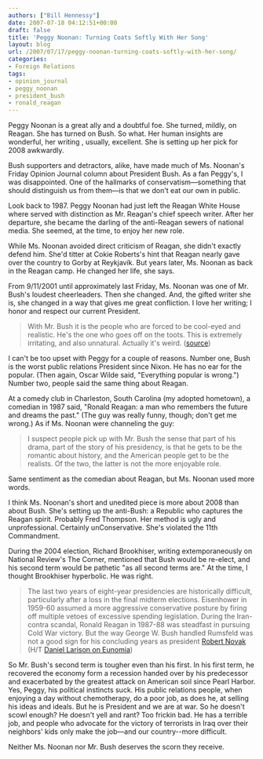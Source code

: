 ```yaml
---
authors: ["Bill Hennessy"]
date: 2007-07-18 04:12:51+00:00
draft: false
title: 'Peggy Noonan: Turning Coats Softly With Her Song'
layout: blog
url: /2007/07/17/peggy-noonan-turning-coats-softly-with-her-song/
categories:
- Foreign Relations
tags:
- opinion_journal
- peggy_noonan
- president_bush
- ronald_reagan
---
```


Peggy Noonan is a great ally and a doubtful foe.  She turned, mildly, on Reagan.  She has turned on Bush.  So what.  Her human insights are wonderful, her writing , usually, excellent.  She is setting up her pick for 2008 awkwardly.


Bush supporters and detractors, alike, have made much of Ms. Noonan's Friday Opinion Journal column about President Bush.  As a fan Peggy's, I was disappointed.  One of the hallmarks of conservatism—something that should distinguish us from them—is that we don't eat our own in public.


Look back to 1987.  Peggy Noonan had just left the Reagan White House where served with distinction as Mr. Reagan's chief speech writer.  After her departure, she became the darling of the anti-Reagan sewers of national media.  She seemed, at the time, to enjoy her new role.


While Ms. Noonan avoided direct criticism of Reagan, she didn't exactly defend him.  She'd titter at Cokie Roberts's hint that Reagan nearly gave over the country to Gorby at Reykjavík.  But years later, Ms. Noonan as back in the Reagan camp.  He changed her life, she says.


From 9/11/2001 until approximately last Friday, Ms. Noonan was one of Mr. Bush's loudest cheerleaders.  Then she changed.  And, the gifted writer she is, she changed in a way that gives me great confliction.  I love her writing; I honor and respect our current President.


> With Mr. Bush it is the people who are forced to be cool-eyed and realistic. He's the one who goes off on the toots. This is extremely irritating, and also unnatural. Actually it's weird. ([source](https://www.opinionjournal.com/columnists/pnoonan/))


	

I can't be too upset with Peggy for a couple of reasons.  Number one, Bush is the worst public relations President since Nixon.  He has no ear for the popular.  (Then again, Oscar Wilde said, "Everything popular is wrong.")  Number two, people said the same thing about Reagan.


At a comedy club in Charleston, South Carolina (my adopted hometown), a comedian in 1987 said, "Ronald Reagan:  a man who remembers the future and dreams the past."  (The guy was really funny, though; don't get me wrong.)   As if Ms. Noonan were channeling the guy:


> I suspect people pick up with Mr. Bush the sense that part of his drama, part of the story of his presidency, is that he gets to be the romantic about history, and the American people get to be the realists. Of the two, the latter is not the more enjoyable role.


Same sentiment as the comedian about Reagan, but Ms. Noonan used more words.



 

I think Ms. Noonan's short and unedited piece is more about 2008 than about Bush.  She's setting up the anti-Bush: a Republic who captures the Reagan spirit.  Probably Fred Thompson.  Her method is ugly and unprofessional.  Certainly unConservative.  She's violated the 11th Commandment.


During the 2004 election, Richard Brookhiser, writing extemporaneously on National Review's The Corner, mentioned that Bush would be re-elect, and his second term would be pathetic "as all second terms are."  At the time, I thought Brookhiser hyperbolic.  He was right.


> The last two years of eight-year presidencies are historically difficult, particularly after a loss in the final midterm elections. Eisenhower in 1959-60 assumed a more aggressive conservative posture by firing off multiple vetoes of excessive spending legislation. During the Iran-contra scandal, Ronald Reagan in 1987-88 was steadfast in pursuing Cold War victory. But the way George W. Bush handled Rumsfeld was not a good sign for his concluding years as president  [Robert Novak](https://www.washingtonpost.com/wp-dyn/content/article/2006/11/22/AR2006112201620.html) (H/T [Daniel Larison on Eunomia](https://larison.org/2006/11/22/firing-the-other-don/))


So Mr. Bush's second term is tougher even than his first.  In his first term, he recovered the economy form a recession handed over by his predecessor and exacerbated by the greatest attack on American soil since Pearl Harbor.  Yes, Peggy, his political instincts suck.  His public relations people, when enjoying a day without chemotherapy, do a poor job, as does he, at selling his ideas and ideals.  But he is President and we are at war.  So he doesn't scowl enough?  He doesn't yell and rant?  Too frickin bad.  He has a terrible job, and people who advocate for the victory of terrorists in Iraq over their neighbors' kids only make the job—and our country--more difficult.


Neither Ms. Noonan nor Mr. Bush deserves the scorn they receive.



